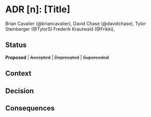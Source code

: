 # ADR [n]: [Title]

Brian Cavalier (@briancavalier),
David Chase (@davidchase),
Tylor Steinberger (@TylorS)
Frederik Krautwald (@Frikki),

## Status

**Proposed** | ~~Accepted~~ | ~~Deprecated~~ | ~~Superceded~~

## Context

## Decision

## Consequences
